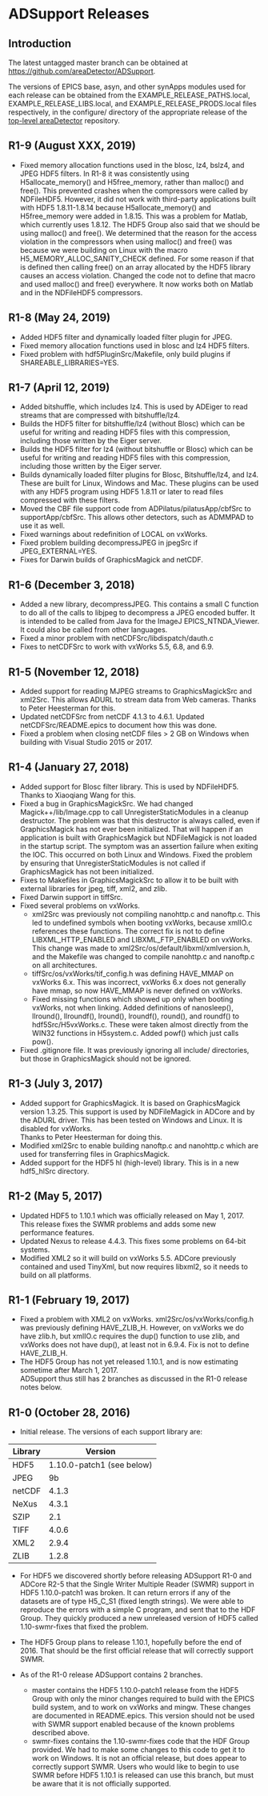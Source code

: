 ADSupport Releases
===============

Introduction
------------

The latest untagged master branch can be obtained at
https://github.com/areaDetector/ADSupport.

The versions of EPICS base, asyn, and other synApps modules used for each release can be obtained from 
the EXAMPLE_RELEASE_PATHS.local, EXAMPLE_RELEASE_LIBS.local, and EXAMPLE_RELEASE_PRODS.local
files respectively, in the configure/ directory of the appropriate release of the 
[top-level areaDetector](https://github.com/areaDetector/areaDetector) repository.
 
 ## __R1-9 (August XXX, 2019)__
  * Fixed memory allocation functions used in the blosc, lz4, bslz4, and JPEG HDF5 filters.
    In R1-8 it was consistently using H5allocate_memory() and H5free_memory, rather than malloc() and free().
    This prevented crashes when the compressors were called by NDFileHDF5.
    However, it did not work with third-party applications built with HDF5 1.8.11-1.8.14 because
    H5allocate_memory() and H5free_memory were added in 1.8.15.
    This was a problem for Matlab, which currently uses 1.8.12.
    The HDF5 Group also said that we should be using malloc() and free().
    We determined that the reason for the access violation in the compressors when using malloc() and free()
    was because we were building on Linux with the macro H5_MEMORY_ALLOC_SANITY_CHECK defined.
    For some reason if that is defined then calling free() on an array allocated by the HDF5 library
    causes an access violation.
    Changed the code not to define that macro and used malloc() and free() everywhere.
    It now works both on Matlab and in the NDFileHDF5 compressors.

## __R1-8 (May 24, 2019)__
  * Added HDF5 filter and dynamically loaded filter plugin for JPEG.
  * Fixed memory allocation functions used in blosc and lz4 HDF5 filters.
  * Fixed problem with hdf5PluginSrc/Makefile, only build plugins if SHAREABLE_LIBRARIES=YES.

## __R1-7 (April 12, 2019)__
  * Added bitshuffle, which includes lz4.
    This is used by ADEiger to read streams that are compressed with bitshuffle/lz4.
  * Builds the HDF5 filter for bitshuffle/lz4 (without Blosc) which can be useful for writing and reading HDF5 files
    with this compression, including those written by the Eiger server.
  * Builds the HDF5 filter for lz4 (without bitshuffle or Blosc) which can be useful for writing and reading HDF5 files
    with this compression, including those written by the Eiger server.
  * Builds dynamically loaded filter plugins for Blosc, Bitshuffle/lz4, and lz4.  These are built for Linux, Windows and Mac.
    These plugins can be used with any HDF5 program using HDF5 1.8.11 or later to read files compressed with these filters.
  * Moved the CBF file support code from ADPilatus/pilatusApp/cbfSrc to supportApp/cbfSrc.
    This allows other detectors, such as ADMMPAD to use it as well.
  * Fixed warnings about redefinition of LOCAL on vxWorks.
  * Fixed problem building decompressJPEG in jpegSrc if JPEG_EXTERNAL=YES.
  * Fixes for Darwin builds of GraphicsMagick and netCDF.

## __R1-6 (December 3, 2018)__
  * Added a new library, decompressJPEG. This contains a small C function to do all of the calls to libjpeg
    to decompress a JPEG encoded buffer.  It is intended to be called from Java for the ImageJ EPICS_NTNDA_Viewer.
    It could also be called from other languages.
  * Fixed a minor problem with netCDFSrc/libdispatch/dauth.c
  * Fixes to netCDFSrc to work with vxWorks 5.5, 6.8, and 6.9.


## __R1-5 (November 12, 2018)__
  * Added support for reading MJPEG streams to GraphicsMagickSrc and xml2Src.  This allows ADURL to stream
    data from Web cameras. Thanks to Peter Heesterman for this.
  * Updated netCDFSrc from netCDF 4.1.3 to 4.6.1.  Updated netCDFSrc/README.epics to document how this was done.
  * Fixed a problem when closing netCDF files > 2 GB on Windows when building with Visual Studio 2015 or 2017.


## __R1-4 (January 27, 2018)__
  * Added support for Blosc filter library.  This is used by NDFileHDF5.  Thanks to Xiaoqiang Wang for this.
  * Fixed a bug in GraphicsMagickSrc.  We had changed Magick++/lib/Image.cpp to call UnregisterStaticModules in
    a cleanup destructor.  The problem was that this destructor is always called, even if GraphicsMagick has not
    ever been initialized.  That will happen if an application is built with GraphicsMagick but NDFileMagick is
    not loaded in the startup script.  The symptom was an assertion failure when exiting the IOC.  This occurred
    on both Linux and Windows.  Fixed the problem by ensuring that UnregisterStaticModules is not called if
    GraphicsMagick has not been initialized.
  * Fixes to Makefiles in GraphicsMagickSrc to allow it to be built with external libraries 
    for jpeg, tiff, xml2, and zlib.
  * Fixed Darwin support in tiffSrc.
  * Fixed several problems on vxWorks.  
    * xml2Src was previously not compiling nanohttp.c and nanoftp.c.
      This led to undefined symbols when booting vxWorks, because xmlIO.c references these functions.
      The correct fix is not to define LIBXML_HTTP_ENABLED and LIBXML_FTP_ENABLED on vxWorks. 
      This change was made to xml2Src/os/default/libxml/xmlversion.h, and the Makefile was changed to 
      compile nanohttp.c and nanoftp.c on all architectures.
    * tiffSrc/os/vxWorks/tif_config.h was defining HAVE_MMAP on vxWorks 6.x. This was incorrect, 
      vxWorks 6.x does not generally have mmap, so now HAVE_MMAP is never defined on vxWorks.
    * Fixed missing functions which showed up only when booting vxWorks, not when linking.
      Added definitions of nanosleep(), llround(), llroundf(), lround(), lroundf(), round(), and roundf()
      to hdf5Src/H5vxWorks.c.  These were taken almost directly from the WIN32 functions in H5system.c.
      Added powf() which just calls pow().
  * Fixed .gitignore file.  It was previously ignoring all include/ directories, but those in GraphicsMagick
    should not be ignored.


## __R1-3 (July 3, 2017)__
  * Added support for GraphicsMagick.  It is based on GraphicsMagick version 1.3.25.
    This support is used by NDFileMagick in ADCore and by the ADURL driver.
    This has been tested on Windows and Linux.  It is disabled for vxWorks.  
    Thanks to Peter Heesterman for doing this. 
  * Modified xml2Src to enable building nanoftp.c and nanohttp.c which are used for transferring files
    in GraphicsMagick.
  * Added support for the HDF5 hl (high-level) library.  This is in a new hdf5_hlSrc directory.  


## __R1-2 (May 5, 2017)__
  * Updated HDF5 to 1.10.1 which was officially released on May 1, 2017.  
    This release fixes the SWMR problems and adds some new performance features.
  * Updated Nexus to release 4.4.3.  This fixes some problems on 64-bit systems.
  * Modified XML2 so it will build on vxWorks 5.5.  ADCore previously contained and used TinyXml,
    but now requires libxml2, so it needs to build on all platforms.


## __R1-1 (February 19, 2017)__
  * Fixed a problem with XML2 on vxWorks.  xml2Src/os/vxWorks/config.h was previously defining HAVE_ZLIB_H.
    However, on vxWorks we do have zlib.h, but xmlIO.c requires the dup() function to use zlib, and vxWorks 
    does not have dup(), at least not in 6.9.4.  Fix is not to define HAVE_ZLIB_H.
  * The HDF5 Group has not yet released 1.10.1, and is now estimating sometime after March 1, 2017.  
    ADSupport thus still has 2 branches as discussed in the R1-0 release notes below.


## __R1-0 (October 28, 2016)__
  * Initial release.  The versions of each support library are:

| Library | Version
| ------- | -------
| HDF5    | 1.10.0-patch1 (see below)
| JPEG    | 9b
| netCDF  | 4.1.3  
| NeXus   | 4.3.1
| SZIP    | 2.1
| TIFF    | 4.0.6
| XML2    | 2.9.4
| ZLIB    | 1.2.8
  
  * For HDF5 we discovered shortly before releasing ADSupport R1-0 and ADCore R2-5 that the
    Single Writer Multiple Reader (SWMR) support in HDF5 1.10.0-patch1 was broken.
    It can return errors if any of the datasets are of type H5_C_S1 (fixed length strings).
    We were able to reproduce the errors with a simple C program, and sent that to the HDF Group.
    They quickly produced a new unreleased version of HDF5 called 1.10-swmr-fixes that fixed the problem.
    
  * The HDF5 Group plans to release 1.10.1, hopefully before the end of 2016.  That should be
    the first official release that will correctly support SWMR.
  
  * As of the R1-0 release ADSupport contains 2 branches. 
    - master contains the HDF5 1.10.0-patch1 release from the HDF5 Group with only the minor changes
      required to build with the EPICS build system, and to work on vxWorks and mingw.
      These changes are documented in README.epics.  This version should not be used with SWMR
      support enabled because of the known problems described above.
    - swmr-fixes contains the 1.10-swmr-fixes code that the HDF Group provided.
      We had to make some changes to this code to get it to work on Windows.
      It is not an official release, but does appear to correctly support SWMR.
      Users who would like to begin to use SWMR before HDF5 1.10.1 is released can use
      this branch, but must be aware that it is not officially supported. 
